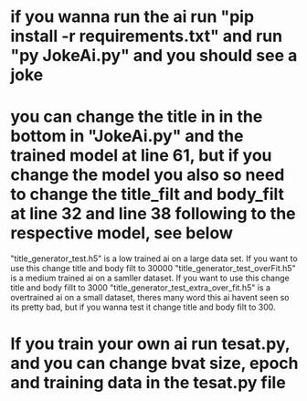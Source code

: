 # if you wanna run the ai run "pip install -r requirements.txt" and run "py JokeAi.py" and you should see a joke
# you can change the title in in the bottom in "JokeAi.py" and the trained model  at line 61, but if you change the model you also so need to change the title_filt and body_filt at line 32 and line 38 following to the respective model, see below
 "title_generator_test.h5" is a low trained ai on a large data set. If you want to use this change title and body filt to 30000
"title_generator_test_overFit.h5" is a medium trained ai on a samller dataset. If you want to use this change title and body fillt to 3000
 "title_generator_test_extra_over_fit.h5" is a overtrained ai on a small dataset, theres many word this ai havent seen so its pretty bad, but if you wanna test it change title and body filt to 300.

# If you train your own ai run tesat.py, and you can change bvat size, epoch and training data in the tesat.py file
